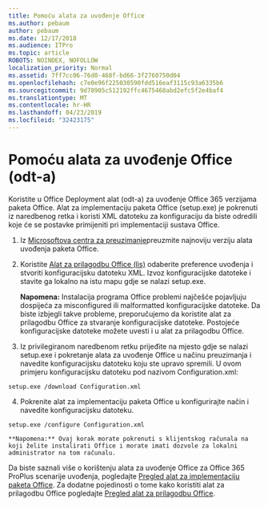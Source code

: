 ```yaml
---
title: Pomoću alata za uvođenje Office
ms.author: pebaum
author: pebaum
ms.date: 12/17/2018
ms.audience: ITPro
ms.topic: article
ROBOTS: NOINDEX, NOFOLLOW
localization_priority: Normal
ms.assetid: 7ff7cc06-76d0-468f-bd66-3f2760750d04
ms.openlocfilehash: c7e0e96f225030590fdd516eaf3115c93a6335b6
ms.sourcegitcommit: 9d78905c512192ffc4675468abd2efc5f2e4baf4
ms.translationtype: MT
ms.contentlocale: hr-HR
ms.lasthandoff: 04/23/2019
ms.locfileid: "32423175"
---
```

# <a name="using-the-office-deployment-tool-odt"></a>Pomoću alata za uvođenje Office (odt-a)

Koristite u Office Deployment alat (odt-a) za uvođenje Office 365 verzijama paketa Office. Alat za implementaciju paketa Office (setup.exe) je pokrenuti iz naredbenog retka i koristi XML datoteku za konfiguraciju da biste odredili koje će se postavke primijeniti pri implementaciji sustava Office.
  
1. Iz [Microsoftova centra za preuzimanje](http://go.microsoft.com/fwlink/p/?LinkID=626065)preuzmite najnoviju verziju alata uvođenja paketa Office.
    
2. Koristite [Alat za prilagodbu Office (lis)](https://config.office.com) odaberite preference uvođenja i stvoriti konfiguracijsku datoteku XML. Izvoz konfiguracijske datoteke i stavite ga lokalno na istu mapu gdje se nalazi setup.exe. 
    
    **Napomena:** Instalacija programa Office problemi najčešće pojavljuju dospijeća za misconfigured ili malformatted konfiguracijske datoteke. Da biste izbjegli takve probleme, preporučujemo da koristite alat za prilagodbu Office za stvaranje konfiguracijske datoteke. Postojeće konfiguracijske datoteke možete uvesti i u alat za prilagodbu Office. 
    
3. Iz privilegiranom naredbenom retku prijeđite na mjesto gdje se nalazi setup.exe i pokretanje alata za uvođenje Office u načinu preuzimanja i navedite konfiguracijsku datoteku koju ste upravo spremili. U ovom primjeru konfiguracijsku datoteku pod nazivom Configuration.xml:
    
  ```
  setup.exe /download Configuration.xml  
  ```

4. Pokrenite alat za implementaciju paketa Office u konfigurirajte način i navedite konfiguracijsku datoteku.
    
  ```
  setup.exe /configure Configuration.xml
  ```

    **Napomena:** Ovaj korak morate pokrenuti s klijentskog računala na koji želite instalirati Office i morate imati dozvole za lokalni administrator na tom računalu. 
    
Da biste saznali više o korištenju alata za uvođenje Office za Office 365 ProPlus scenarije uvođenja, pogledajte [Pregled alat za implementaciju paketa Office](https://docs.microsoft.com/deployoffice/overview-of-the-office-2016-deployment-tool). Za dodatne pojedinosti o tome kako koristiti alat za prilagodbu Office pogledajte [Pregled alat za prilagodbu Office](https://docs.microsoft.com/DeployOffice/overview-of-the-office-customization-tool-for-click-to-run).
  

